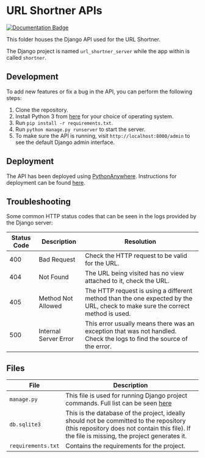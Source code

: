# URL Shortner APIs

[![Documentation Badge](https://img.shields.io/badge/API_Documentation-pdoc-blue.svg)](https://lemon-desert-093c6c80f.2.azurestaticapps.net/)

This folder houses the Django API used for the URL Shortner.

The Django project is named `url_shortner_server` while the app within is called `shortner`.

## Development

To add new features or fix a bug in the API, you can perform the following steps:

1. Clone the repository.
1. Install Python 3 from [here](https://www.python.org/downloads/) for your choice of operating system.
1. Run `pip install -r requirements.txt`.
1. Run `python manage.py runserver` to start the server.
1. To make sure the API is running, visit `http://localhost:8000/admin` to see the default Django admin interface.

## Deployment

The API has been deployed using [PythonAnywhere](https://www.pythonanywhere.com/). Instructions for deployment can be found [here](https://help.pythonanywhere.com/pages/DeployExistingDjangoProject/).

## Troubleshooting

Some common HTTP status codes that can be seen in the logs provided by the Django server:

|Status Code|Description|Resolution|
|---|---|---|
|400|Bad Request|Check the HTTP request to be valid for the URL.|
|404|Not Found|The URL being visited has no view attached to it, check the URL.|
|405|Method Not Allowed|The HTTP request is using a different method than the one expected by the URL, check to make sure the correct method is used.|
|500|Internal Server Error|This error usually means there was an exception that was not handled. Check the logs to find the source of the error.|

## Files

|File|Description|
|---|---|
|`manage.py`|This file is used for running Django project commands. Full list can be seen [here](https://docs.djangoproject.com/en/3.2/ref/django-admin/#available-commands)|
|`db.sqlite3`|This is the database of the project, ideally should not be committed to the repository (this repository does not contain this file). If the file is missing, the project generates it.|
|`requirements.txt`|Contains the requirements for the project.|